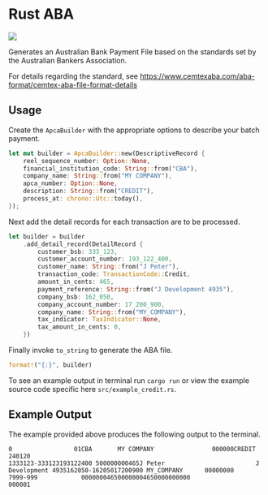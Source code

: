 # Rust ABA

![](https://github.com/haydos404/rust-aba/workflows/CI/badge.svg)

Generates an Australian Bank Payment File based on the standards set by the Australian Bankers Association.

For details regarding the standard, see https://www.cemtexaba.com/aba-format/cemtex-aba-file-format-details

## Usage

Create the `ApcaBuilder` with the appropriate options to describe your batch payment.

```rust
let mut builder = ApcaBuilder::new(DescriptiveRecord {
    reel_sequence_number: Option::None,
    financial_institution_code: String::from("CBA"),
    company_name: String::from("MY COMPANY"),
    apca_number: Option::None,
    description: String::from("CREDIT"),
    process_at: chrono::Utc::today(),
});
```

Next add the detail records for each transaction are to be processed.

```rust
let builder = builder
    .add_detail_record(DetailRecord {
        customer_bsb: 333_123,
        customer_account_number: 193_122_400,
        customer_name: String::from("J Peter"),
        transaction_code: TransactionCode::Credit,
        amount_in_cents: 465,
        payment_reference: String::from("J Development 4935"),
        company_bsb: 162_050,
        company_account_number: 17_200_900,
        company_name: String::from("MY_COMPANY"),
        tax_indicator: TaxIndicator::None,
        tax_amount_in_cents: 0,
    })
```

Finally invoke `to_string` to generate the ABA file.

```rust
format!("{:}", builder)
```

To see an example output in terminal run `cargo run` or view the example source code specific here `src/example_credit.rs`.

## Example Output

The example provided above produces the following output to the terminal.

```
0                 01CBA       MY COMPANY                000000CREDIT      240120
1333123-333123193122400 500000000465J Peter                         J Development 4935162050-16205017200900 MY_COMPANY      00000000
7999-999            000000046500000004650000000000                        000001
```
